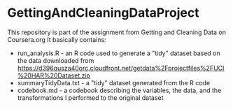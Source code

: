 # GettingAndCleaningDataProject
This repository is part of the assignment from Getting and Cleaning Data on Coursera.org
It basically contains:
  - run_analysis.R - an R code used to generate a "tidy" dataset based on the data downloaded from     https://d396qusza40orc.cloudfront.net/getdata%2Fprojectfiles%2FUCI%20HAR%20Dataset.zip
  - summaryTidyData.txt - a "tidy" dataset generated from the R code
  - codebook.md - a codebook describing the variables, the data, and the transformations I performed to the original dataset
